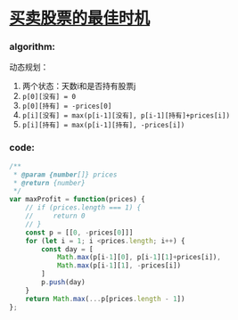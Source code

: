 # [买卖股票的最佳时机](https://leetcode-cn.com/leetbook/read/top-interview-questions-easy/xn8fsh/)

### algorithm:
动态规划：
  1. 两个状态：天数i和是否持有股票j
  2. `p[0][没有] = 0`
  3. `p[0][持有] = -prices[0]` 
  4. `p[i][没有] = max(p[i-1][没有], p[i-1][持有]+prices[i])`
  5. `p[i][持有] = max(p[i-1][持有], -prices[i])`

### code:
```javascript
/**
 * @param {number[]} prices
 * @return {number}
 */
var maxProfit = function(prices) {
    // if (prices.length === 1) {
    //     return 0
    // }
    const p = [[0, -prices[0]]]
    for (let i = 1; i <prices.length; i++) {
        const day = [
            Math.max(p[i-1][0], p[i-1][1]+prices[i]),
            Math.max(p[i-1][1], -prices[i])
        ]
        p.push(day)
    }
    return Math.max(...p[prices.length - 1])
};
```